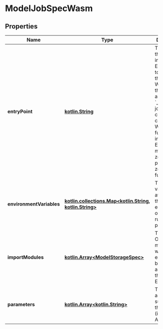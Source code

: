 # ModelJobSpecWasm

## Properties
Name | Type | Description | Notes
------------ | ------------- | ------------- | -------------
**entryPoint** | [**kotlin.String**](.md) | The name of the function in the EntryModule to call to run the job. For WASI jobs, this will always be &#x60;_start&#x60;, but jobs can choose to call other WASM functions instead. The EntryPoint must be a zero-parameter zero-result function. |  [optional]
**environmentVariables** | [**kotlin.collections.Map&lt;kotlin.String, kotlin.String&gt;**](.md) | The variables available in the environment of the running program. |  [optional]
**importModules** | [**kotlin.Array&lt;ModelStorageSpec&gt;**](ModelStorageSpec.md) | TODO #880: Other WASM modules whose exports will be available as imports to the EntryModule. |  [optional]
**parameters** | [**kotlin.Array&lt;kotlin.String&gt;**](.md) | The arguments supplied to the program (i.e. as ARGV). |  [optional]
